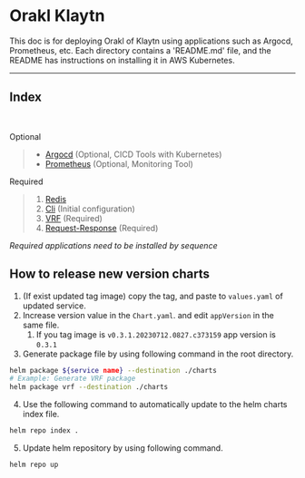 # Orakl Klaytn

This doc is for deploying Orakl of Klaytn using applications such as  Argocd, Prometheus, etc.
Each directory contains a 'README.md' file, and the README has instructions on installing it in AWS Kubernetes.  

---

## Index ##
<br/>

Optional
> + [Argocd](https://github.com/Bisonai-CIC/orakl-helm-charts/tree/main/argocd) (Optional, CICD Tools with Kubernetes)
> + [Prometheus](https://github.com/Bisonai-CIC/orakl-helm-charts/tree/main/prometheus) (Optional, Monitoring Tool)

Required
> 1) [Redis](https://github.com/Bisonai-CIC/orakl-helm-charts/tree/main/redis)
> 2) [Cli](https://github.com/Bisonai-CIC/orakl-helm-charts/tree/main/cli) (Initial configuration)
> 3) [VRF](https://github.com/Bisonai-CIC/orakl-helm-charts/tree/main/vrf) (Required)
> 4) [Request-Response](https://github.com/Bisonai-CIC/orakl-helm-charts/tree/main/request-response) (Required)

*Required applications need to be installed by sequence*

## How to release new version charts
1. (If exist updated tag image) copy the tag, and paste to `values.yaml` of updated service.
2. Increase version value in the `Chart.yaml`. and edit `appVersion` in the same file.
   1. If you tag image is `v0.3.1.20230712.0827.c373159`
   app version is `0.3.1`
3. Generate package file by using following command in the root directory.
```bash
helm package ${service name} --destination ./charts
# Example: Generate VRF package
helm package vrf --destination ./charts
```
4. Use the following command to automatically update to the helm charts index file.
```bash
helm repo index .
```
5. Update helm repository by using following command.
```bash
helm repo up
```
